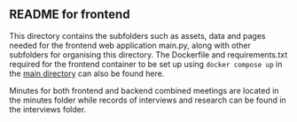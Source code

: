 ## **README for frontend**
This directory contains the subfolders such as assets, data and pages needed for the frontend web application main.py, along with other subfolders for organising this directory. The Dockerfile and requirements.txt required for the frontend container to be set up using `docker compose up` in the [main directory](https://github.com/austinloh/dsa3101-2220-03-airline "03 Airline Repository") can also be found here.

Minutes for both frontend and backend combined meetings are located in the minutes folder while records of interviews and research can be found in the interviews folder.

